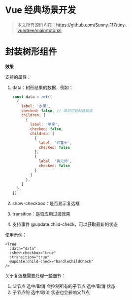 # Vue 经典场景开发

> 本文所有源码均在：https://github.com/Sunny-117/tiny-vue/tree/main/tutorial

# 封装树形组件

**效果**

支持的属性：

1. data：树形结果的数据，例如：

   ```js
   const data = ref([
     {
       label: '水果',
       checked: false, // 添加初始勾选状态
       children: [
         {
           label: '苹果',
           checked: false,
           children: [
             {
               label: '红富士',
               checked: false
             },
             {
               label: '黄元帅',
               checked: false
             }
           ]
         },
       ]
     },
   ])
   ```

2. show-checkbox：是否显示复选框

3. transition：是否应用过渡效果

4. 支持事件 @update:child-check，可以获取最新的状态

使用示例：

```vue
<Tree
  :data="data"
  :show-checkbox="true"
  :transition="true"
  @update:child-check="handleChildCheck"
/>
```



关于复选框需要处理一些细节：

1. 父节点 选中/取消 会控制所有的子节点 选中/取消 状态
2. 子节点的 选中/取消 状态也会影响父节点
